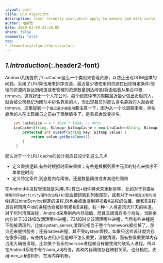 ```yaml
---
layout: post
title: LRU Algorithm
description: least recently used,which apply to memory and disk cache
author: 电解质
date: 2020-03-08 22:50:00
share: false
comments: false
tag: 
- elementary/algorithm-structure
---
```

## *1.Introduction*{:.header2-font}
Android系统提供了LruCache这么一个类用来管理资源，以防止出现OOM这样的问题。采用了LRU算法用来排序资源，最近最少被使用的资源在出现特定条件(管理的资源内存达到阈值或者管理的资源数量到达阈值)将面临着从集合中被remove。这就好比一个人在公司，每个绩效评审的周期最近最少做出贡献的人，就会被公司标记为团队中排名靠后的人，当出现裁员时那么排名靠后的人就会被remove。这里提到一个`最近最少被使用`要注意一下，因为从一个长周期来看，排名靠后的人在出现裁员之前由于贡献值多了，是有机会改变排名。
```java
    int cacheSize = 4 * 1024 * 1024; // 4MiB
    LruCache<String, Bitmap> bitmapCache = new LruCache<String, Bitmap>(cacheSize) {
        protected int sizeOf(String key, Bitmap value) {
            return value.getByteCount();
        }
     }
```
那么对于一个LRU cache的设计就应该设计到这么几点
- 定义重排逻辑,有些时根据时间来重排；有些是根据列表中元素的特点来排序不单单是时间
- 定义特定条件,到底是内存阈值，还是数量阈值或者其他的阈值

在Android中进程管理就是采用LRU算法+组件特点来重新排序，比如对于将要`被使用的存在Activity组件的进程(A)`就会被排到到列表尾部，或者对于`与A相互关联的进程`(通过bindService绑定的进程,B)也会被重排到紧挨着A进程的位置，而和B进程具有相同用户id的进程也会被排到紧挨B进程。有一种一人得道鸡犬升天的味道。对于何时清理进程，Android采用剩余内存阈值，而且其阈值有多个档位，当剩余内存处于332MB改清理哪些进程，73MB时又该清理哪些进程，当然有些进程是不能被清理的，比如system_server,清理它相当于整个framework都挂掉了，那谁还来提供服务；还有native进程，其不受system管控。如果只这样设计就会存在很多问题，有些内存占用小但是却不怎么重要，没被清理，而有些很重要单内存占用大确被清理。比如某个音乐的service进程和没有被使用的联系人进程。所以在Android系统中有个oom_adj的值，其和内存阈值存在映射关系，也分档位。先用oom_adj值判断，在用内存判断。
<!-- ## *3.Introduction*{:.header2-font} -->

